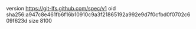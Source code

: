 version https://git-lfs.github.com/spec/v1
oid sha256:a947c8e461fb6f16b10910c9a3f21865192a992e9d7f0cfbd0f0702c609f623d
size 8100
